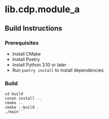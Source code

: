 # lib.cdp.module_a

## Build Instructions

### Prerequisites

* Install CMake
* Install Poetry
* Install Python 3.10 or later
* Run `poetry install` to install dependencies

### Build

```mkdir build
cd build
conan install ..
cmake ..
cmake --build .
./main```
